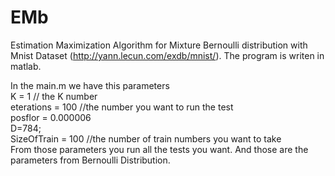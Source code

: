 EMb
===

Estimation Maximization Algorithm for Mixture Bernoulli distribution with Mnist Dataset (http://yann.lecun.com/exdb/mnist/). 
The program is writen in matlab. 

In the main.m we have this parameters	
K  = 1 // the K number	
eterations = 100 //the number you want to run the test	
posflor = 0.000006 	
D=784; 	
SizeOfTrain = 100 //the number of train numbers you want to take	
From those parameters you run all the tests you want.  	And those are the parameters from Bernoulli Distribution.




